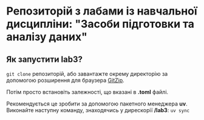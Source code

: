 # Репозиторій з лабами із навчальної дисципліни: "Засоби підготовки та аналізу даних"
## Як запустити lab3?

`git clone` репозиторій, або завантажте окрему директорію за допомогою розширення для браузера [GitZip](https://chromewebstore.google.com/detail/gitzip-for-github/ffabmkklhbepgcgfonabamgnfafbdlkn?pli=1).

Потім просто встановіть залежності, що вказані в **.toml** файлі.

Рекомендується це зробити за допомогою пакетного менеджера **uv**. Виконайте наступну команду, знаходячись у дирескорії **/lab3**:
`uv sync`
